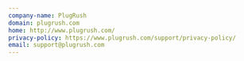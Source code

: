 ```yaml
---
company-name: PlugRush
domain: plugrush.com
home: http://www.plugrush.com/
privacy-policy: https://www.plugrush.com/support/privacy-policy/
email: support@plugrush.com
---
```





